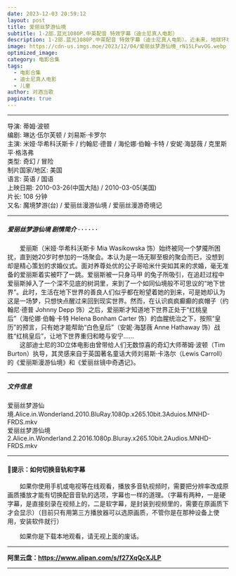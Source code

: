 ```yaml
---
date: 2023-12-03 20:59:12
layout: post
title: 爱丽丝梦游仙境
subtitle: 1-2部.蓝光1080P.中英配音 特效字幕（迪士尼真人电影）
description: 1-2部.蓝光1080P.中英配音 特效字幕（迪士尼真人电影）。近未来，地球环境逐步恶化。神秘外星殖民者通过大洋底部的虫洞“缺口”将身形庞大、有条不紊地实施着它们的殖民毁灭计划。为此，人类联手打造“贼鸥计划”，制造出与怪兽体型相当的机甲战士迎战，但随着怪兽渐次进化...
image: https://cdn-us.imgs.moe/2023/12/04/爱丽丝梦游仙境_rN15LFwvOG.webp
optimized_image: 
category: 电影合集
tags:
  - 电影合集
  - 迪士尼真人电影
  - 儿童
author: 对酒当歌
paginate: true
---
```



---

导演: 蒂姆·波顿  
编剧: 琳达·伍尔芙顿 / 刘易斯·卡罗尔  
主演: 米娅·华希科沃斯卡 / 约翰尼·德普 / 海伦娜·伯翰·卡特 / 安妮·海瑟薇 / 克里斯平·格洛弗  
类型: 奇幻 / 冒险  
制片国家/地区: 美国  
语言: 英语 / 国语  
上映日期: 2010-03-26(中国大陆) / 2010-03-05(美国)  
片长: 108 分钟  
又名: 魔境梦游(台) / 爱丽丝漫游仙境 / 爱丽丝漫游奇境记  

---

##### 爱丽丝梦游仙境 剧情简介 · · · · · ·

　　爱丽斯（米娅·华希科沃斯卡 Mia Wasikowska 饰）始终被同一个梦魇所困扰，直到她20岁时参加的一场聚会。本认为是一场无聊至极的聚会而已，没想到却是精心策划的求婚仪式。面对养尊处优的公子哥哈米什突如其来的求婚，毫无准备的爱丽斯着实被吓了一跳。爱丽斯被一只身马甲 的兔子所吸引，在追赶过程中爱丽斯掉入了一个深不见底的树洞里，来到了一个如同仙境般不可思议的“地下世界”。此时，生活在地下世界的善良人们似乎都在盼望着她的到来，可是她却认为这是一场梦，只想快点醒过来回到现实世界。然而，在认识疯疯癫癫的疯帽子（约翰尼·德普 Johnny Depp 饰）之后，爱丽斯才知道地下世界正处于“红桃皇后”（海伦娜·伯翰·卡特 Helena Bonham Carter 饰）的血腥统治之下，按照“皇历”的预言，只有她才能帮助“白色皇后”（安妮·海瑟薇 Anne Hathaway 饰）战胜“红桃皇后”，让地下世界重归和睦与安宁……  
　　这部迪士尼的3D立体电影由曾带给人们无数惊喜的奇幻大师蒂姆·波顿（Tim Burton）执导，其灵感来自于英国著名童话大师刘易斯·卡洛尔（Lewis Carroll）的《爱丽斯漫游仙境》和《爱丽丝镜中奇遇记》。

---

##### 文件信息

爱丽丝梦游仙境.Alice.in.Wonderland.2010.BluRay.1080p.x265.10bit.3Aduios.MNHD-FRDS.mkv  
爱丽丝梦游仙境2.Alice.in.Wonderland.2.2016.1080p.Bluray.x265.10bit.2Audios.MNHD-FRDS.mkv  

---

#### 🔔提示：如何切换音轨和字幕

　　如果你使用手机或电视等在线观看，播放多音轨视频时，需要把分辨率改成原画质播放才能有切换配音音轨的选项，字幕也一样的道理。（字幕有两种，一是硬字幕，是直接刻录在视频上的，二是软字幕，是封装到视频里的，需要在原画质下才会显示）（目前只有用第三方播放器可以选原画质，不管你是在那种设备上使用，安装软件就行）

　　如果你是下载本地观看，请无视上面的废话。

---

**阿里云盘：<https://www.alipan.com/s/f27XqQcXJLP>**

---
